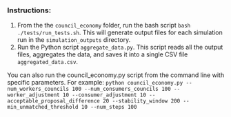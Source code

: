 ### Instructions:
1. From the the `council_economy` folder, run the bash script `bash ./tests/run_tests.sh`. This will generate output files for each simulation run in the `simulation_outputs` directory.
2. Run the Python script `aggregate_data.py`. This script reads all the output files, aggregates the data, and saves it into a single CSV file `aggregated_data.csv`.

You can also run the council_economy.py script from the command line with specific parameters. For example:
`python council_economy.py --num_workers_councils 100 --num_consumers_councils 100 --worker_adjustment 10 --consumer_adjustment 10 --acceptable_proposal_difference 20 --stability_window 200 --min_unmatched_threshold 10 --num_steps 100`
